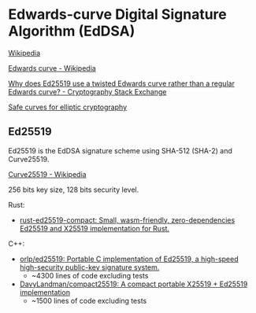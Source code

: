 # Edwards-curve Digital Signature Algorithm (EdDSA)
[Wikipedia](https://en.wikipedia.org/wiki/EdDSA)

[Edwards curve - Wikipedia](https://en.wikipedia.org/wiki/Edwards_curve)

[Why does Ed25519 use a twisted Edwards curve rather than a regular Edwards curve? - Cryptography Stack Exchange](https://crypto.stackexchange.com/questions/107929/why-does-ed25519-use-a-twisted-edwards-curve-rather-than-a-regular-edwards-curve)

[Safe curves for elliptic cryptography](https://www.cryptosys.net/pki/manpki/pki_eccsafecurves.html)

## Ed25519
Ed25519 is the EdDSA signature scheme using SHA-512 (SHA-2) and Curve25519.

[Curve25519 - Wikipedia](https://en.wikipedia.org/wiki/Curve25519)

256 bits key size, 128 bits security level.

Rust:
- [rust-ed25519-compact: Small, wasm-friendly, zero-dependencies Ed25519 and X25519 implementation for Rust.](https://github.com/jedisct1/rust-ed25519-compact)

C++:
- [orlp/ed25519: Portable C implementation of Ed25519, a high-speed high-security public-key signature system.](https://github.com/orlp/ed25519)
  - ~4300 lines of code excluding tests
- [DavyLandman/compact25519: A compact portable X25519 + Ed25519 implementation](https://github.com/DavyLandman/compact25519)
  - ~1500 lines of code excluding tests